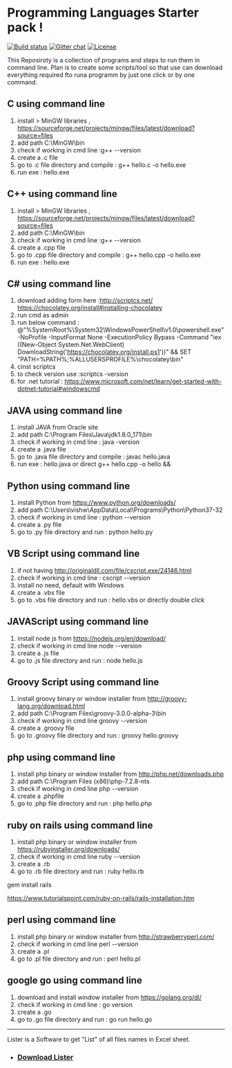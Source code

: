 
# Programming Languages Starter pack ! 
[![Build status](https://ci.appveyor.com/api/projects/status/1wcp41xf6q49988m/branch/master?svg=true)](https://ci.appveyor.com/project/ginger/ginger/branch/master) [![Gitter chat](https://badges.gitter.im/gitterHQ/gitter.png)](https://gitter.im/Ginger-Automation/)
[![License](https://img.shields.io/badge/License-Apache%202.0-blue.svg)](https://opensource.org/licenses/Apache-2.0)

This Reposiroty is a collection of programs and steps to run them in command line.
Plan is to create some scripts/tool so that use can download everything required fto runa programm by just one click or by one command.

C using command line
----------------------------------
1. install > MinGW libraries , https://sourceforge.net/projects/mingw/files/latest/download?source=files
2. add path C:\MinGW\bin
3.  check if working in cmd line :g++ --version
4. create a .c file
5. go to .c file directory and compile :  g++ hello.c -o hello.exe
6. run exe : hello.exe


C++ using command line
----------------------------------
1. install > MinGW libraries , https://sourceforge.net/projects/mingw/files/latest/download?source=files
2. add path C:\MinGW\bin
3.  check if working in cmd line :g++ --version
4. create a .cpp file
5. go to .cpp file directory and compile :  g++ hello.cpp -o hello.exe
6. run exe : hello.exe

C# using command line
----------------------------------
1. download adding form here :http://scriptcs.net/
https://chocolatey.org/install#installing-chocolatey
2. run cmd as admin
3. run below command : @"%SystemRoot%\System32\WindowsPowerShell\v1.0\powershell.exe" -NoProfile -InputFormat None -ExecutionPolicy Bypass -Command "iex ((New-Object System.Net.WebClient) DownloadString('https://chocolatey.org/install.ps1'))" && SET "PATH=%PATH%;%ALLUSERSPROFILE%\chocolatey\bin"
4. cinst scriptcs
5. to check version use :scriptcs -version
6. for .net tutorial : https://www.microsoft.com/net/learn/get-started-with-dotnet-tutorial#windowscmd


JAVA using command line
----------------------------------
1. install JAVA from Oracle site
2. add path C:\Program Files\Java\jdk1.8.0_171\bin
3. check if working in cmd line : java -version
4. create a .java file
5. go to .java file directory and compile :  javac hello.java
6. run exe : hello.java or direct g++ hello.cpp -o hello &&


Python using command line
----------------------------------
1. install Python from https://www.python.org/downloads/
2. add path C:\Users\vishw\AppData\Local\Programs\Python\Python37-32
3.  check if working in cmd line : python --version
4. create a .py file
5. go to .py file directory and run :  python hello.py

VB Script using command line
----------------------------------
1. if not having http://originaldll.com/file/cscript.exe/24146.html
2.  check if working in cmd line : cscript --version
3. install no need, default with Windows
4. create a .vbs file
5. go to .vbs file directory and run :  hello.vbs or directly double click


JAVAScript using command line
----------------------------------

1. install node js from   https://nodejs.org/en/download/
2. check if working in cmd line node --version
3. create a .js file
4. go to .js file directory and run :  node hello.js


Groovy Script using command line
----------------------------------

1. install groovy binary or window installer from  http://groovy-lang.org/download.html
2. add path C:\Program Files\groovy-3.0.0-alpha-3\bin
3. check if working in cmd line groovy --version
4. create a .groovy file
5. go to .groovy file directory and run :  groovy hello.groovy

php using command line
----------------------------------

1. install php binary or window installer from  http://php.net/downloads.php
2. add path C:\Program Files (x86)\php-7.2.8-nts
3. check if working in cmd line php --version
4. create a .phpfile
5. go to .php file directory and run :  php hello.php


ruby on rails using command line
----------------------------------

1. install php binary or window installer from  https://rubyinstaller.org/downloads/
2. check if working in cmd line ruby --version
3. create a .rb
4. go to .rb file directory and run :  ruby hello.rb


gem install rails

https://www.tutorialspoint.com/ruby-on-rails/rails-installation.htm

perl using command line
----------------------------------

1. install php binary or window installer from  http://strawberryperl.com/
2. check if working in cmd line perl --version
3. create a .pl
4. go to .pl file directory and run :  perl hello.pl


google go using command line
----------------------------------

1. download and install window installer from https://golang.org/dl/
2. check if working in cmd line : go version
3. create a .go
4. go to .go file directory and run :  go run hello.go
   
----------------------------------

Lister is a Software to get "List" of all files names in Excel sheet.

- ### [Download Lister](https://github.com/vishwmalakar91/Programmes/releases)








